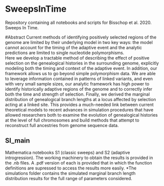 # SweepsInTime
Repository containing all notebooks and scripts for Bisschop et al. 2020. Sweeps In Time.

#Abstract
Current methods of identifying positively selected regions of the genome are limited by their underlying model in two key ways: the model cannot account for the timing of the adaptive event and the analytic predictions are limited to single nucleotide polymorphisms.  
Here we develop a tractable method of describing the effect of positive selection on the genealogical histories in the surrounding genome, explicitly modeling both the timing and context of the adaptive event. In addition, our framework allows us to go beyond simple polymorphism data. We are able to leverage information contained in patterns of linked variants, and even with very small sample sizes, our analytic framework has high power to identify historically adaptive regions of the genome and to correctly infer both the time and strength of selection. Finally, we derived the marginal distribution of genealogical branch lengths at a locus affected by selection acting at a linked site. This provides a much-needed link between current theoretical models to recent advances in simulation procedures that have allowed researchers both to examine the evolution of genealogical histories at the level of full chromosomes and build methods that attempt to reconstruct full ancestries from genome sequence data.

## SI_main
Mathematica notebooks S1 (classic sweeps) and S2 (adaptive introgression).  The working machinery to obtain the results is provided in the .nb files.  A .pdf version of each is provided that in which the function definitions are supressed to access the results more easily. *The simulations folder contains the simulated marginal branch length distribution results for the full range of parameters considered. 

